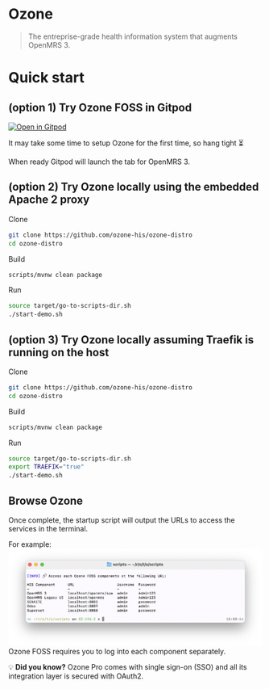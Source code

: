 # Ozone

> The entreprise-grade health information system that augments OpenMRS 3.

# Quick start

## (option 1) Try Ozone FOSS in Gitpod

[![Open in Gitpod](https://gitpod.io/button/open-in-gitpod.svg)](https://gitpod.io/#https://github.com/ozone-his/ozone-distro)

It may take some time to setup Ozone for the first time, so hang tight :hourglass_flowing_sand:

When ready Gitpod will launch the tab for OpenMRS 3.

## (option 2) Try Ozone locally using the embedded Apache 2 proxy

Clone
```bash
git clone https://github.com/ozone-his/ozone-distro
cd ozone-distro
```

Build
```bash
scripts/mvnw clean package
```

Run
```bash
source target/go-to-scripts-dir.sh
./start-demo.sh
```

## (option 3) Try Ozone locally assuming Traefik is running on the host

Clone
```bash
git clone https://github.com/ozone-his/ozone-distro
cd ozone-distro
```

Build
```bash
scripts/mvnw clean package
```

Run
```bash
source target/go-to-scripts-dir.sh
export TRAEFIK="true"
./start-demo.sh
```

## Browse Ozone

Once complete, the startup script will output the URLs to access the services in the terminal.

For example:
![Access Ozone](./readme/browse.png)
Ozone FOSS requires you to log into each component separately.

💡 **Did you know?** Ozone Pro comes with single sign-on (SSO) and all its integration layer is secured with OAuth2.
